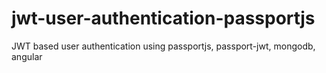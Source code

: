 # jwt-user-authentication-passportjs
JWT based user authentication using passportjs, passport-jwt, mongodb, angular
